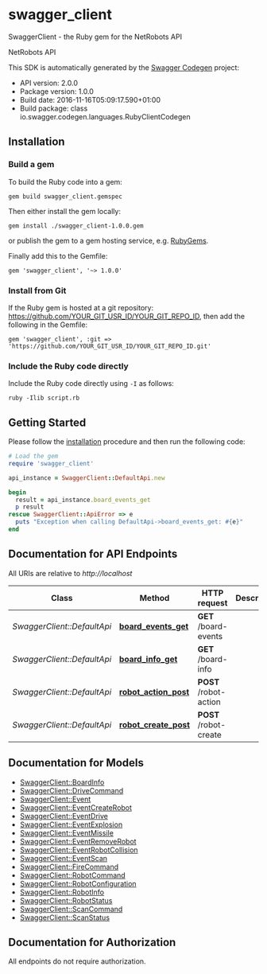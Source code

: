 # swagger_client

SwaggerClient - the Ruby gem for the NetRobots API

NetRobots API

This SDK is automatically generated by the [Swagger Codegen](https://github.com/swagger-api/swagger-codegen) project:

- API version: 2.0.0
- Package version: 1.0.0
- Build date: 2016-11-16T05:09:17.590+01:00
- Build package: class io.swagger.codegen.languages.RubyClientCodegen

## Installation

### Build a gem

To build the Ruby code into a gem:

```shell
gem build swagger_client.gemspec
```

Then either install the gem locally:

```shell
gem install ./swagger_client-1.0.0.gem
```

or publish the gem to a gem hosting service, e.g. [RubyGems](https://rubygems.org/).

Finally add this to the Gemfile:

    gem 'swagger_client', '~> 1.0.0'

### Install from Git

If the Ruby gem is hosted at a git repository: https://github.com/YOUR_GIT_USR_ID/YOUR_GIT_REPO_ID, then add the following in the Gemfile:

    gem 'swagger_client', :git => 'https://github.com/YOUR_GIT_USR_ID/YOUR_GIT_REPO_ID.git'

### Include the Ruby code directly

Include the Ruby code directly using `-I` as follows:

```shell
ruby -Ilib script.rb
```

## Getting Started

Please follow the [installation](#installation) procedure and then run the following code:
```ruby
# Load the gem
require 'swagger_client'

api_instance = SwaggerClient::DefaultApi.new

begin
  result = api_instance.board_events_get
  p result
rescue SwaggerClient::ApiError => e
  puts "Exception when calling DefaultApi->board_events_get: #{e}"
end

```

## Documentation for API Endpoints

All URIs are relative to *http://localhost*

Class | Method | HTTP request | Description
------------ | ------------- | ------------- | -------------
*SwaggerClient::DefaultApi* | [**board_events_get**](docs/DefaultApi.md#board_events_get) | **GET** /board-events | 
*SwaggerClient::DefaultApi* | [**board_info_get**](docs/DefaultApi.md#board_info_get) | **GET** /board-info | 
*SwaggerClient::DefaultApi* | [**robot_action_post**](docs/DefaultApi.md#robot_action_post) | **POST** /robot-action | 
*SwaggerClient::DefaultApi* | [**robot_create_post**](docs/DefaultApi.md#robot_create_post) | **POST** /robot-create | 


## Documentation for Models

 - [SwaggerClient::BoardInfo](docs/BoardInfo.md)
 - [SwaggerClient::DriveCommand](docs/DriveCommand.md)
 - [SwaggerClient::Event](docs/Event.md)
 - [SwaggerClient::EventCreateRobot](docs/EventCreateRobot.md)
 - [SwaggerClient::EventDrive](docs/EventDrive.md)
 - [SwaggerClient::EventExplosion](docs/EventExplosion.md)
 - [SwaggerClient::EventMissile](docs/EventMissile.md)
 - [SwaggerClient::EventRemoveRobot](docs/EventRemoveRobot.md)
 - [SwaggerClient::EventRobotCollision](docs/EventRobotCollision.md)
 - [SwaggerClient::EventScan](docs/EventScan.md)
 - [SwaggerClient::FireCommand](docs/FireCommand.md)
 - [SwaggerClient::RobotCommand](docs/RobotCommand.md)
 - [SwaggerClient::RobotConfiguration](docs/RobotConfiguration.md)
 - [SwaggerClient::RobotInfo](docs/RobotInfo.md)
 - [SwaggerClient::RobotStatus](docs/RobotStatus.md)
 - [SwaggerClient::ScanCommand](docs/ScanCommand.md)
 - [SwaggerClient::ScanStatus](docs/ScanStatus.md)


## Documentation for Authorization

 All endpoints do not require authorization.

